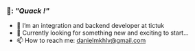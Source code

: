 ### 🦆: *"Quack !"*

- 💼 I’m an integration and backend developer at tictuk
- 🔭 Currently looking for something new and exciting to start...
- 📫 How to reach me: danielmkhlv@gmail.com
